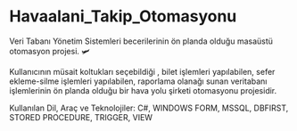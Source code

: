 # Havaalani_Takip_Otomasyonu
Veri Tabanı Yönetim Sistemleri becerilerinin ön planda olduğu masaüstü otomasyon projesi. 🛩

Kullanıcının müsait koltukları seçebildiği , bilet işlemleri yapılabilen, sefer ekleme-silme işlemleri yapılabilen, raporlama olanağı sunan veritabanı işlemlerinin ön planda olduğu bir hava yolu şirketi otomasyonu projesidir.

Kullanılan Dil, Araç ve Teknolojiler: C#, WINDOWS FORM, MSSQL, DBFIRST, STORED PROCEDURE, TRIGGER, VIEW
